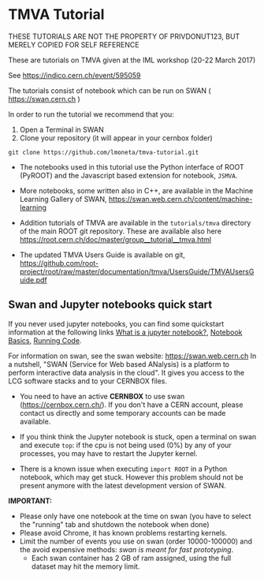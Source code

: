 # TMVA Tutorial

THESE TUTORIALS ARE NOT THE PROPERTY OF PRIVDONUT123, BUT MERELY COPIED FOR SELF REFERENCE

These are tutorials on TMVA given at the IML workshop (20-22 March 2017)

See  https://indico.cern.ch/event/595059


The tutorials consist of notebook which can be run on SWAN ( https://swan.cern.ch )


In order to run the tutorial we recommend that you:

1. Open a Terminal in SWAN 
2. Clone your repository (it will appear in your cernbox folder)
```
git clone https://github.com/lmoneta/tmva-tutorial.git
```

* The notebooks used in this tutorial use the Python interface of ROOT (PyROOT) and the Javascript based extension for notebook, `JSMVA`.

* More notebooks, some written also in C++, are available in the Machine Learning Gallery of SWAN, https://swan.web.cern.ch/content/machine-learning

* Addition tutorials of TMVA are available in the `tutorials/tmva` directory of the main ROOT git repository. These are available also here https://root.cern.ch/doc/master/group__tutorial__tmva.html

* The updated TMVA Users Guide is available on git, https://github.com/root-project/root/raw/master/documentation/tmva/UsersGuide/TMVAUsersGuide.pdf

## Swan and Jupyter notebooks quick start ##

If you never used jupyter notebooks, you can find some quickstart information at the following links [What is a jupyter notebook?](http://nbviewer.jupyter.org/github/jupyter/notebook/blob/master/docs/source/examples/Notebook/What%20is%20the%20Jupyter%20Notebook.ipynb), [Notebook Basics](http://nbviewer.jupyter.org/github/jupyter/notebook/blob/master/docs/source/examples/Notebook/Notebook%20Basics.ipynb),  [Running Code](http://nbviewer.jupyter.org/github/jupyter/notebook/blob/master/docs/source/examples/Notebook/Running%20Code.ipynb).

For information on swan, see the swan website: https://swan.web.cern.ch
In a nutshell, "SWAN (Service for Web based ANalysis) is a platform to perform interactive data analysis in the cloud". It gives you access to the LCG software stacks and to your CERNBOX files. 

* You need to have an active **CERNBOX** to use swan (https://cernbox.cern.ch/). If you don't have a CERN account, please contact us directly and some temporary accounts can be made available. 

* If you think think the Jupyter notebook is stuck, open a terminal on swan and execute `top`: if the cpu is not being used (0%) by any of your processes, you may have to restart the Jupyter
kernel.

* There is a known issue when executing `import ROOT` in a Python notebook, which may get stuck.  However this problem should not be present anymore with the latest development version of SWAN.


**IMPORTANT:**    
* Please only have one notebook at the time on swan (you have to select the "running" tab and shutdown the notebook when done)
* Please avoid Chrome, it has known problems restarting kernels.
* Limit the number of events you use on swan (order 10000-100000) and the avoid expensive methods: *swan is meant for fast prototyping*. 
     * Each swan container has 2 GB of ram assigned, using the full dataset may hit the memory limit.


